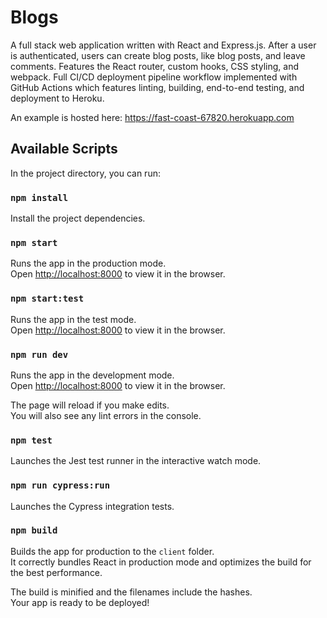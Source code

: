 # Blogs

A full stack web application written with React and Express.js. After a user is authenticated, users can create blog posts, like blog posts, and leave comments. Features the React router, custom hooks, CSS styling, and webpack. Full CI/CD deployment pipeline workflow implemented with GitHub Actions which features linting, building, end-to-end testing, and deployment to Heroku. 

An example is hosted here: https://fast-coast-67820.herokuapp.com

## Available Scripts

In the project directory, you can run:

### `npm install`

Install the project dependencies.

### `npm start`

Runs the app in the production mode.<br />
Open [http://localhost:8000](http://localhost:8000) to view it in the browser.

### `npm start:test`

Runs the app in the test mode.<br />
Open [http://localhost:8000](http://localhost:8000) to view it in the browser.

### `npm run dev`

Runs the app in the development mode.<br />
Open [http://localhost:8000](http://localhost:8000) to view it in the browser.

The page will reload if you make edits.<br />
You will also see any lint errors in the console.

### `npm test`

Launches the Jest test runner in the interactive watch mode.<br />

### `npm run cypress:run`

Launches the Cypress integration tests.<br />

### `npm build`

Builds the app for production to the `client` folder.<br />
It correctly bundles React in production mode and optimizes the build for the best performance.

The build is minified and the filenames include the hashes.<br />
Your app is ready to be deployed!
